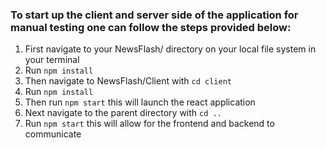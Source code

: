 ### To start up the client and server side of the application for manual testing one can follow the steps provided below:
1. First navigate to your NewsFlash/ directory on your local file system in your terminal
2. Run `npm install`
3. Then navigate to NewsFlash/Client with `cd client`
4. Run `npm install`
5. Then run `npm start` this will launch the react application
6. Next navigate to the parent directory with `cd ..`
7. Run `npm start` this will allow for the frontend and backend to communicate 
